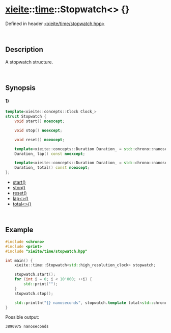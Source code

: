 # [xieite](../../xieite.md)\:\:[time](../../time.md)\:\:Stopwatch\<\> \{\}
Defined in header [<xieite/time/stopwatch.hpp>](../../../include/xieite/time/stopwatch.hpp)

&nbsp;

## Description
A stopwatch structure.

&nbsp;

## Synopsis
#### 1)
```cpp
template<xieite::concepts::Clock Clock_>
struct Stopwatch {
    void start() noexcept;

    void stop() noexcept;

    void reset() noexcept;

    template<xieite::concepts::Duration Duration_ = std::chrono::nanoseconds>
    Duration_ lap() const noexcept;

    template<xieite::concepts::Duration Duration_ = std::chrono::nanoseconds>
    Duration_ total() const noexcept;
};
```
- [start\(\)](./structures/stopwatch/1/start.md)
- [stop\(\)](./structures/stopwatch/1/stop.md)
- [reset\(\)](./structures/stopwatch/1/reset.md)
- [lap\<\>\(\)](./structures/stopwatch/1/lap.md)
- [total\<\>\(\)](./structures/stopwatch/1/total.md)

&nbsp;

## Example
```cpp
#include <chrono>
#include <print>
#include "xieite/time/stopwatch.hpp"

int main() {
    xieite::time::Stopwatch<std::high_resolution_clock> stopwatch;

    stopwatch.start();
    for (int i = 0; i < 10'000; ++i) {
        std::print("");
    }
    stopwatch.stop();

    std::println("{} nanoseconds", stopwatch.template total<std::chrono::nanoseconds>().count());
}
```
Possible output:
```
3890975 nanoseconds
```

